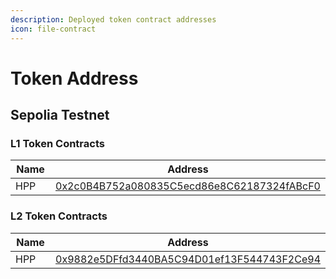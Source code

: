 ```yaml
---
description: Deployed token contract addresses
icon: file-contract
---
```


# Token Address

## Sepolia Testnet

### L1 Token Contracts

<table><thead><tr><th width="320.34765625">Name</th><th>Address</th></tr></thead><tbody><tr><td>HPP</td><td><a href="https://sepolia.etherscan.io/token/0x2c0B4B752a080835C5ecd86e8C62187324fABcF0">0x2c0B4B752a080835C5ecd86e8C62187324fABcF0</a></td></tr></tbody></table>

### L2 Token Contracts

<table><thead><tr><th width="319.8359375">Name</th><th>Address</th></tr></thead><tbody><tr><td>HPP</td><td><a href="https://sepolia-explorer.hpp.io/token/0x9882e5DFfd3440BA5C94D01ef13F544743F2Ce94">0x9882e5DFfd3440BA5C94D01ef13F544743F2Ce94</a></td></tr></tbody></table>
